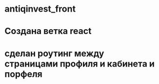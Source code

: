 # antiqinvest_front

# Создана ветка react
# сделан роутинг между страницами профиля и кабинета и порфеля

